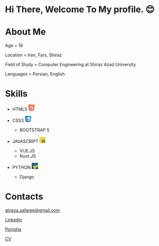 <h1> Hi There, <strong>Welcome To My profile.</strong> 😊 </h1>

# About Me

Age = 18

Location = Iran, Fars, Shiraz

Field of Study = Computer Engineering at Shiraz Azad University

Languages = Persian, English 

# Skills

- HTML5 <img alt="html_logo" src="https://github.com/alireza0sfr/alireza0sfr/blob/master/assets/images/html.png" width="20" height="20">
- CSS3 <img alt="css_logo" src="https://github.com/alireza0sfr/alireza0sfr/blob/master/assets/images/css.png" width="20" height="20">

    - BOOTSTRAP 5

- JAVASCRIPT <img alt="js_logo" src="https://github.com/alireza0sfr/alireza0sfr/blob/master/assets/images/js.png" width="20" height="20">
    - VUE.JS 
    - Nuxt.JS

- PYTHON <img alt="py_logo" src="https://github.com/alireza0sfr/alireza0sfr/blob/master/assets/images/python.png" width="20" height="20">
    - Django

# Contacts

alireza.safaree@gmail.com

[Linkedin](https://www.linkedin.com/in/alireza-safari-3b23231bb)

[Ponisha](https://ponisha.ir/profile/alireza.safari)

[CV](https://jobinja.ir/user/alireza_safari)

